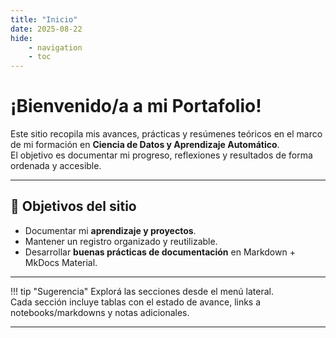 ```yaml
---
title: "Inicio"
date: 2025-08-22
hide:
    - navigation
    - toc
---
```

# ¡Bienvenido/a a mi Portafolio!

Este sitio recopila mis avances, prácticas y resúmenes teóricos en el marco de mi formación en **Ciencia de Datos y Aprendizaje Automático**.  
El objetivo es documentar mi progreso, reflexiones y resultados de forma ordenada y accesible.

---

## 🎯 Objetivos del sitio

- Documentar mi **aprendizaje y proyectos**.  
- Mantener un registro organizado y reutilizable.  
- Desarrollar **buenas prácticas de documentación** en Markdown + MkDocs Material.  

---

!!! tip "Sugerencia"
    Explorá las secciones desde el menú lateral.  
    Cada sección incluye tablas con el estado de avance, links a notebooks/markdowns y notas adicionales.  

---

